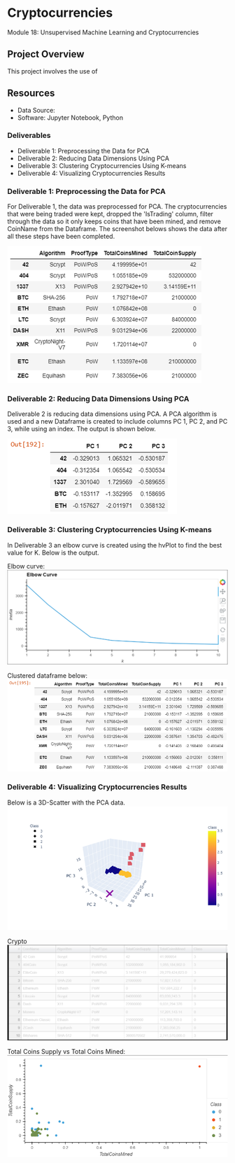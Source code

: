 # Cryptocurrencies
Module 18: Unsupervised Machine Learning and Cryptocurrencies

## Project Overview
This project involves the use of 

## Resources
- Data Source:
- Software: Jupyter Notebook,  Python

### Deliverables
- Deliverable 1: Preprocessing the Data for PCA
- Deliverable 2: Reducing Data Dimensions Using PCA
- Deliverable 3: Clustering Cryptocurrencies Using K-means
- Deliverable 4: Visualizing Cryptocurrencies Results

### Deliverable 1: Preprocessing the Data for PCA
For Deliverable 1, the data was preprocessed for PCA. The cryptocurrencies that were being traded were kept, dropped the 'IsTrading' column, filter through the data so it only keeps coins that have been mined, and remove CoinName from the Dataframe. 
The screenshot belows shows the data after all these steps have been completed.

![](Crypto8.PNG)


### Deliverable 2: Reducing Data Dimensions Using PCA
Deliverable 2 is reducing data dimensions using PCA. A PCA algorithm is used and a new Dataframe is created to include columns PC 1, PC 2, and PC 3, while using an index. The output is shown below. 

![](Crypto6.PNG)


### Deliverable 3: Clustering Cryptocurrencies Using K-means
In Deliverable 3 an elbow curve is created using the hvPlot to find the best value for K. Below is the output.

Elbow curve:
![](Crypto1.PNG)

Clustered dataframe below:
![](Crypto7.PNG)


### Deliverable 4: Visualizing Cryptocurrencies Results

Below is a 3D-Scatter with the PCA data. 
![](Crypto2.png)

Crypto
![](Crypto9.PNG)

Total Coins Supply vs Total Coins Mined:
![](Crypto4.PNG)

